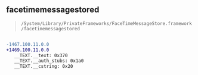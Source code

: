## facetimemessagestored

> `/System/Library/PrivateFrameworks/FaceTimeMessageStore.framework/facetimemessagestored`

```diff

-1467.100.11.0.0
+1469.100.11.0.0
   __TEXT.__text: 0x370
   __TEXT.__auth_stubs: 0x1a0
   __TEXT.__cstring: 0x20

```
